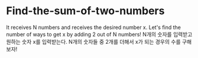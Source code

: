 # Find-the-sum-of-two-numbers
It receives N numbers and receives the desired number x. Let's find the number of ways to get x by adding 2 out of N numbers! N개의 숫자를 입력받고 원하는 숫자 x를 입력받는다. N개의 숫자들 중 2개를 더해서 x가 되는 경우의 수를 구해보자!
